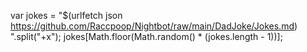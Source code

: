 var jokes = "$(urlfetch json https://github.com/Raccpoop/Nightbot/raw/main/DadJoke/Jokes.md) ".split("+x"); jokes[Math.floor(Math.random() * (jokes.length - 1))];